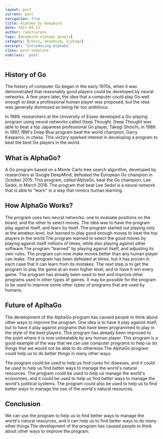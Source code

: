 ```yaml
---
layout: post
current: post
navigation: True
title: AlphaGo by Deepmind
date: 2021-04-12
author: ramitsurana
tags: [deepmind alphago google]
category: [chess, deepmind, alphago]
excerpt: "Introducing AlphaGo"
class: post-template
subclass: 'post'
---
```


## History of Go

The history of computer Go began in the early 1970s, when it was demonstrated that reasonably good players could be developed by neural networks. A few years later, the idea that a computer could play Go well enough to beat a professional human player was proposed, but the idea was generally dismissed as being far too ambitious.

In 1989, researchers at the University of Essex developed a Go-playing program using neural networks called Deep Thought. Deep Thought was able to beat a top Japanese professional Go player, Takagi Shoichi, in 1989. In 1997, IBM's Deep Blue program beat the world champion, Garry Kasparov, in chess. This victory sparked interest in developing a program to beat the best Go players in the world.

## What is AlphaGo?

A Go program based on a Monte Carlo tree search algorithm, developed by researchers at Google DeepMind, defeated the European Go champion in October 2015. This program, called AlphaGo, beat the Go champion, Lee Sedol, in March 2016. The program that beat Lee Sedol is a neural network that is able to "learn" in a way that mimics human learning. 

## How AlphaGo Works?

The program uses two neural networks: one to evaluate positions on the board, and the other to select moves. The idea was to have the program play against itself, and learn by itself. The program started out playing only at the amateur level, but learned to play good enough moves to beat the top players in the world.The program learned to select the good moves by playing against itself millions of times, while also playing against other software.The program "learned" by playing against itself, and adjusting its own rules. The program can now make moves better than any human player can make. The program has been defeated at times, but it has proven in each case that it can learn from its mistakes. The next step is to get the program to play the game at an even higher level, and to have it win every game. The program has already been used to test and improve other programs used in other types of games. It may be possible for the program to be used to improve some other types of programs that are used by humans.

## Future of AplhaGo

The development of the AlphaGo program has caused people to think about other ways to improve the program. One idea is to have it play against itself, but to have it play against programs that have been programmed to play in the style of the best players. This program has already been improved to the point where it is now unbeatable by any human player. This program is a good example of the way that we can use computer programs to help us do things that we would not be able to do otherwise.The AlphaGo program could help us to do better things in many other ways.

The program could be used to help us find cures for diseases, and it could be used to help us find better ways to manage the world's natural resources. The program could be used to help us manage the world's economies, and it could be used to help us find better ways to manage the world's political systems. The program could also be used to help us to find better ways to manage the use of the world's natural resources.

## Conclusion

We can use the program to help us to find better ways to manage the world's natural resources, and it can help us to find better ways to do many other things.The development of the program has caused people to think about other ways to improve the program.
